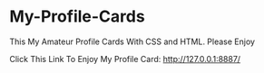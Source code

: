 # My-Profile-Cards
This My Amateur Profile Cards With CSS and HTML. Please Enjoy

Click This Link To Enjoy My Profile Card:
http://127.0.0.1:8887/

